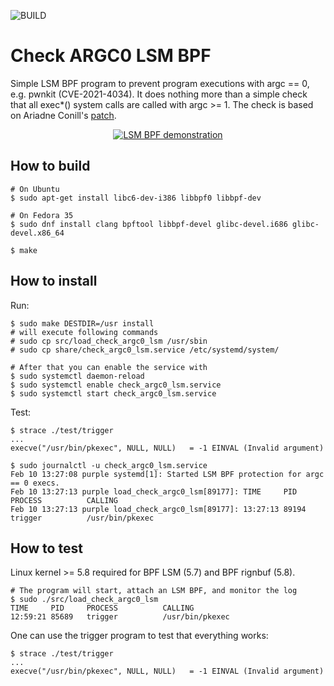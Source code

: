 ![BUILD](https://github.com/evdenis/lsm_bpf_check_argc0/actions/workflows/build.yml/badge.svg)

# Check ARGC0 LSM BPF

Simple LSM BPF program to prevent program executions with argc == 0, e.g. pwnkit (CVE-2021-4034).
It does nothing more than a simple check that all exec\*() system calls are called with argc >= 1.
The check is based on Ariadne Conill's [patch](https://lore.kernel.org/all/20220127000724.15106-1-ariadne@dereferenced.org/).

<p align="center">
  <a href="https://youtu.be/rRBaurE7rUM">
    <img src="https://img.youtube.com/vi/rRBaurE7rUM/0.jpg" alt="LSM BPF demonstration"/>
  </a>
</p>

## How to build

```
# On Ubuntu
$ sudo apt-get install libc6-dev-i386 libbpf0 libbpf-dev

# On Fedora 35
$ sudo dnf install clang bpftool libbpf-devel glibc-devel.i686 glibc-devel.x86_64

$ make
```

## How to install

Run:
```
$ sudo make DESTDIR=/usr install
# will execute following commands
# sudo cp src/load_check_argc0_lsm /usr/sbin
# sudo cp share/check_argc0_lsm.service /etc/systemd/system/

# After that you can enable the service with
$ sudo systemctl daemon-reload
$ sudo systemctl enable check_argc0_lsm.service
$ sudo systemctl start check_argc0_lsm.service
```

Test:
```
$ strace ./test/trigger
...
execve("/usr/bin/pkexec", NULL, NULL)   = -1 EINVAL (Invalid argument)

$ sudo journalctl -u check_argc0_lsm.service
Feb 10 13:27:08 purple systemd[1]: Started LSM BPF protection for argc == 0 execs.
Feb 10 13:27:13 purple load_check_argc0_lsm[89177]: TIME     PID     PROCESS          CALLING
Feb 10 13:27:13 purple load_check_argc0_lsm[89177]: 13:27:13 89194   trigger          /usr/bin/pkexec
```

## How to test

Linux kernel >= 5.8 required for BPF LSM (5.7) and BPF rignbuf (5.8).

```
# The program will start, attach an LSM BPF, and monitor the log
$ sudo ./src/load_check_argc0_lsm
TIME     PID     PROCESS          CALLING
12:59:21 85689   trigger          /usr/bin/pkexec
```

One can use the trigger program to test that everything works:
```
$ strace ./test/trigger
...
execve("/usr/bin/pkexec", NULL, NULL)   = -1 EINVAL (Invalid argument)
```
